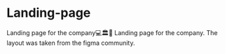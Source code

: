 # Landing-page
Landing page for the company💻🏛🦄
Landing page for the company. The layout was taken from the figma community.

